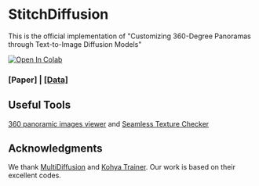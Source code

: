 # StitchDiffusion
This is the official implementation of "Customizing 360-Degree Panoramas through Text-to-Image Diffusion Models"

[![Open In Colab](https://colab.research.google.com/assets/colab-badge.svg)](https://github.com/littlewhitesea/StitchDiffusion/blob/main/StitchDiffusion_360_Panorama.ipynb)

### [Paper] | [[Data]](https://drive.google.com/file/d/1Iq1cRqhggrf8zWf4fHwf2hxkpNVw4kdF/view?usp=drive_link)

## Useful Tools

[360 panoramic images viewer](https://renderstuff.com/tools/360-panorama-web-viewer/) and [Seamless Texture Checker](https://www.pycheung.com/checker/)


## Acknowledgments
We thank [MultiDiffusion](https://github.com/omerbt/MultiDiffusion) and [Kohya Trainer](https://github.com/Linaqruf/kohya-trainer). Our work is based on their excellent codes.
